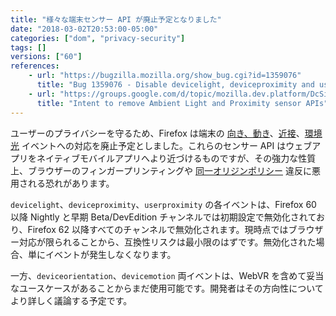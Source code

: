 ```yaml
---
title: "様々な端末センサー API が廃止予定となりました"
date: "2018-03-02T20:53:00-05:00"
categories: ["dom", "privacy-security"]
tags: []
versions: ["60"]
references:
    - url: "https://bugzilla.mozilla.org/show_bug.cgi?id=1359076"
      title: "Bug 1359076 - Disable devicelight, deviceproximity and userproximity events"
    - url: "https://groups.google.com/d/topic/mozilla.dev.platform/DcSi_wLG4fc/discussion"
      title: "Intent to remove Ambient Light and Proximity sensor APIs"
---
```

ユーザーのプライバシーを守るため、Firefox は端末の [向き、動き](https://developer.mozilla.org/docs/Web/API/Detecting_device_orientation)、[近接](https://developer.mozilla.org/docs/Web/API/Proximity_Events)、[環境光](https://developer.mozilla.org/docs/Web/API/Ambient_Light_Events) イベントへの対応を廃止予定としました。これらのセンサー API はウェブアプリをネイティブモバイルアプリへより近づけるものですが、その強力な性質上、ブラウザーのフィンガープリンティングや [同一オリジンポリシー](https://developer.mozilla.org/docs/Web/Security/Same-origin_policy) 違反に悪用される恐れがあります。

`devicelight`、`deviceproximity`、`userproximity` の各イベントは、Firefox 60 以降 Nightly と早期 Beta/DevEdition チャンネルでは初期設定で無効化されており、Firefox 62 以降すべてのチャンネルで無効化されます。現時点ではブラウザー対応が限られることから、互換性リスクは最小限のはずです。無効化された場合、単にイベントが発生しなくなります。

一方、`deviceorientation`、`devicemotion` 両イベントは、WebVR を含めて妥当なユースケースがあることからまだ使用可能です。開発者はその方向性についてより詳しく議論する予定です。
